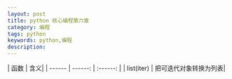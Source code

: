 ```yaml
---
layout: post
title: python 核心编程第六章
category: 编程
tags: python
keywords: python,编程
description: 
---
```

| 函数 | 含义|
| ------ | ------: | :------: |
| list(iter) | 把可迭代对象转换为列表|